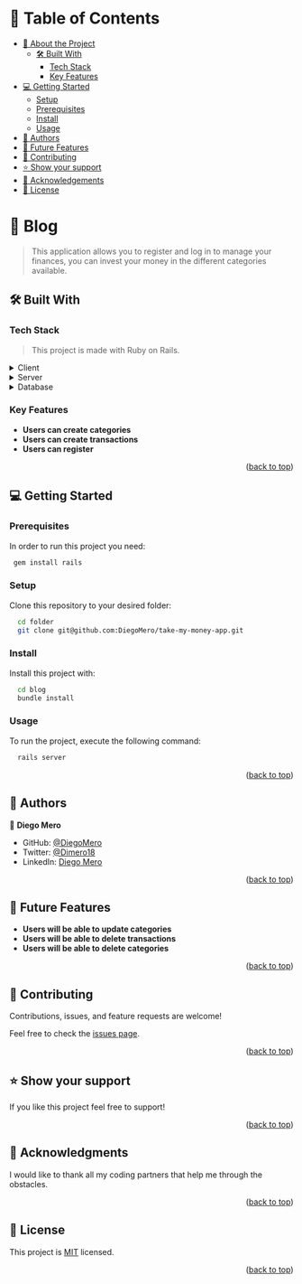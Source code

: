 # 📗 Table of Contents

- [📖 About the Project](#about-project)
  - [🛠 Built With](#built-with)
    - [Tech Stack](#tech-stack)
    - [Key Features](#key-features)
- [💻 Getting Started](#getting-started)
  - [Setup](#setup)
  - [Prerequisites](#prerequisites)
  - [Install](#install)
  - [Usage](#usage)
- [👥 Authors](#authors)
- [🔭 Future Features](#future-features)
- [🤝 Contributing](#contributing)
- [⭐️ Show your support](#support)
- [🙏 Acknowledgements](#acknowledgements)
- [📝 License](#license)

# 📖 Blog <a name="about-project"></a>

> This application allows you to register and log in to manage your finances, you can invest your money in the different categories available.
## 🛠 Built With <a name="built-with"></a>

### Tech Stack <a name="tech-stack"></a>

> This project is made with Ruby on Rails.
<details>
  <summary>Client</summary>
  <ul>
    <li><a href="https://rubyonrails.org/">Ruby on Rails</a></li>
  </ul>
</details>
<details>
  <summary>Server</summary>
  <ul>
    <li><a href="https://guides.rubyonrails.org/command_line.html">Rails Server</a></li>
  </ul>
</details>

<details>
<summary>Database</summary>
  <ul>
    <li><a href="https://www.postgresql.org/">PostgreSQL</a></li>
  </ul>
</details>

### Key Features <a name="key-features"></a>

- **Users can create categories**
- **Users can create transactions**
- **Users can register**

<p align="right">(<a href="#readme-top">back to top</a>)</p>


## 💻 Getting Started <a name="getting-started"></a>
### Prerequisites

In order to run this project you need:
```sh
 gem install rails
```

### Setup

Clone this repository to your desired folder:

```sh
  cd folder
  git clone git@github.com:DiegoMero/take-my-money-app.git
```

### Install

Install this project with:

```sh
  cd blog
  bundle install
```

### Usage

To run the project, execute the following command:

```sh
  rails server
```

<p align="right">(<a href="#readme-top">back to top</a>)</p>


## 👥 Authors <a name="authors"></a>

👤 **Diego Mero**

- GitHub: [@DiegoMero](https://github.com/DiegoMero)
- Twitter: [@Dimero18](https://twitter.com/Dimero18)
- LinkedIn: [Diego Mero](https://www.linkedin.com/in/diego-mero/)

<p align="right">(<a href="#readme-top">back to top</a>)</p>

## 🔭 Future Features <a name="future-features"></a>

- **Users will be able to update categories**
- **Users will be able to delete transactions**
- **Users will be able to delete categories**

<p align="right">(<a href="#readme-top">back to top</a>)</p>

## 🤝 Contributing <a name="contributing"></a>

Contributions, issues, and feature requests are welcome!

Feel free to check the [issues page](../../issues/).

<p align="right">(<a href="#readme-top">back to top</a>)</p>

## ⭐️ Show your support <a name="support"></a>

If you like this project feel free to support!

<p align="right">(<a href="#readme-top">back to top</a>)</p>

## 🙏 Acknowledgments <a name="acknowledgements"></a>

I would like to thank all my coding partners that help me through the obstacles.

<p align="right">(<a href="#readme-top">back to top</a>)</p>

## 📝 License <a name="license"></a>

This project is [MIT](https://github.com/DiegoMero/take-my-money-app/blob/dev/MIT.md) licensed.

<p align="right">(<a href="#readme-top">back to top</a>)</p>